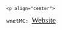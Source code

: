 
<style>
 @font-face { font-family: Delicious; src: url('8bitOperatorPlus8-Bold.ttf'); } 
 h1 {
         font-family: Delicious
      }
	  a {
	     font-size: 20px;
         font-family: Delicious
      }
    </style>
    <p align="center">
  <samp>
    wnetMC:
    <a><a href="https://wnetmc.github.io/">Website</a></a>
</samp><br>
</p>
